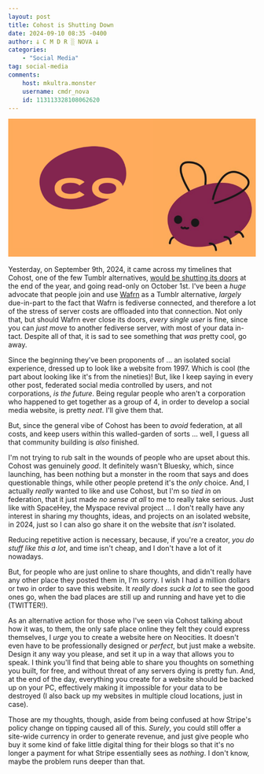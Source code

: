 ```yaml
---
layout: post
title: Cohost is Shutting Down
date: 2024-09-10 08:35 -0400
author: 𐕣 C M D R ░ NOVA 𐕣
categories:
    - "Social Media"
tag: social-media
comments:
    host: mkultra.monster
    username: cmdr_nova
    id: 113113328108062620
---
```

<img src="/img/posts/cohost/cohost_logo.png">

Yesterday, on September 9th, 2024, it came across my timelines that Cohost, one of the few Tumblr alternatives, <a href="https://cohost.org/staff/post/7611443-cohost-to-shut-down" target="_blank">would be shutting its doors</a> at the end of the year, and going read-only on October 1st. I've been a *huge* advocate that people join and use <a href="https://app.wafrn.net" target="_blank">Wafrn</a> as a Tumblr alternative, *largely* due-in-part to the fact that Wafrn is fediverse connected, and therefore a lot of the stress of server costs are offloaded into that connection. Not only that, but should Wafrn ever close its doors, *every single user* is fine, since you can *just move* to another fediverse server, with most of your data in-tact. Despite all of that, it is sad to see something that *was* pretty cool, go away.

Since the beginning they've been proponents of ... an isolated social experience, dressed up to look like a website from 1997. Which is cool (the part about looking like it's from the nineties)! But, like I keep saying in every other post, federated social media controlled by users, and not corporations, *is the future*. Being regular people who aren't a corporation who happened to get together as a group of 4, in order to develop a social media website, is pretty *neat*. I'll give them that.

But, since the general vibe of Cohost has been to *avoid* federation, at all costs, and keep users within this walled-garden of sorts ... well, I guess all that community building is *also* finished.

I'm not trying to rub salt in the wounds of people who are upset about this. Cohost was genuinely *good*. It definitely wasn't Bluesky, which, since launching, has been nothing but a monster in the room that says and does questionable things, while other people pretend it's the *only* choice. And, I actually *really* wanted to like and use Cohost, but I'm so *tied in* on federation, that it just made *no sense at all* to me to really take serious. Just like with SpaceHey, the Myspace revival project ... I don't really have any interest in sharing my thoughts, ideas, and projects on an isolated website, in 2024, just so I can also go share it on the website that *isn't* isolated.

Reducing repetitive action is necessary, because, if you're a creator, *you do stuff like this a lot*, and time isn't cheap, and I don't have a lot of it nowadays.

But, for people who are just online to share thoughts, and didn't really have any other place they posted them in, I'm sorry. I wish I had a million dollars or two in order to save this website. It *really does suck a lot* to see the good ones go, when the bad places are still up and running and have yet to die (TWITTER!).

As an alternative action for those who I've seen via Cohost talking about how it was, to them, the only safe place online they felt they could express themselves, I *urge* you to create a website here on Neocities. It doesn't even have to be professionally designed or *perfect*, but just make a website. Design it any way you please, and set it up in a way that allows you to speak. I think you'll find that being able to share you thoughts on something you built, for free, and without threat of any servers dying is pretty fun. And, at the end of the day, everything you create for a website should be backed up on your PC, effectively making it impossible for your data to be destroyed (I also back up my websites in multiple cloud locations, just in case).

Those are my thoughts, though, aside from being confused at how Stripe's policy change on tipping caused all of this. *Surely*, you could still offer a site-wide currency in order to generate revenue, and just give people who buy it some kind of fake little digital thing for their blogs so that it's no longer a payment for what Stripe essentially sees as *nothing*. I don't know, maybe the problem runs deeper than that.